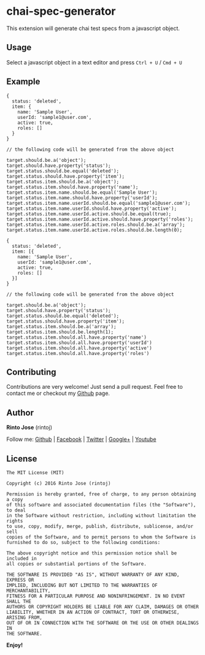 # chai-spec-generator

This extension will generate chai test specs from a javascript object.

## Usage

Select a javascript object in a text editor and press `Ctrl + U` / `Cmd + U`

## Example

```
{
  status: 'deleted',
  item: {
    name: 'Sample User',
    userId: 'sample1@user.com',
    active: true,
    roles: []
  }
}

// the following code will be generated from the above object

target.should.be.a('object');
target.should.have.property('status');
target.status.should.be.equal('deleted');
target.status.should.have.property('item');
target.status.item.should.be.a('object');
target.status.item.should.have.property('name');
target.status.item.name.should.be.equal('Sample User');
target.status.item.name.should.have.property('userId');
target.status.item.name.userId.should.be.equal('sample1@user.com');
target.status.item.name.userId.should.have.property('active');
target.status.item.name.userId.active.should.be.equal(true);
target.status.item.name.userId.active.should.have.property('roles');
target.status.item.name.userId.active.roles.should.be.a('array');
target.status.item.name.userId.active.roles.should.be.length(0);
```

```
{
  status: 'deleted',
  item: [{
    name: 'Sample User',
    userId: 'sample1@user.com',
    active: true,
    roles: []
  }]
}

// the following code will be generated from the above object

target.should.be.a('object');
target.should.have.property('status');
target.status.should.be.equal('deleted');
target.status.should.have.property('item');
target.status.item.should.be.a('array');
target.status.item.should.be.length(1);
target.status.item.should.all.have.property('name')
target.status.item.should.all.have.property('userId')
target.status.item.should.all.have.property('active')
target.status.item.should.all.have.property('roles')
```

## Contributing

Contributions are very welcome! Just send a pull request. Feel free to contact me or checkout my [Github](https://github.com/rintoj/chai-spec-generator) page.

## Author

**Rinto Jose** (rintoj)

Follow me:
  [Github](https://github.com/rintoj)
| [Facebook](https://www.facebook.com/rinto.jose)
| [Twitter](https://twitter.com/rintoj)
| [Google+](https://plus.google.com/+RintoJoseMankudy)
| [Youtube](https://youtube.com/+RintoJoseMankudy)

## License

```
The MIT License (MIT)

Copyright (c) 2016 Rinto Jose (rintoj)

Permission is hereby granted, free of charge, to any person obtaining a copy
of this software and associated documentation files (the "Software"), to deal
in the Software without restriction, including without limitation the rights
to use, copy, modify, merge, publish, distribute, sublicense, and/or sell
copies of the Software, and to permit persons to whom the Software is
furnished to do so, subject to the following conditions:

The above copyright notice and this permission notice shall be included in
all copies or substantial portions of the Software.

THE SOFTWARE IS PROVIDED "AS IS", WITHOUT WARRANTY OF ANY KIND, EXPRESS OR
IMPLIED, INCLUDING BUT NOT LIMITED TO THE WARRANTIES OF MERCHANTABILITY,
FITNESS FOR A PARTICULAR PURPOSE AND NONINFRINGEMENT. IN NO EVENT SHALL THE
AUTHORS OR COPYRIGHT HOLDERS BE LIABLE FOR ANY CLAIM, DAMAGES OR OTHER
LIABILITY, WHETHER IN AN ACTION OF CONTRACT, TORT OR OTHERWISE, ARISING FROM,
OUT OF OR IN CONNECTION WITH THE SOFTWARE OR THE USE OR OTHER DEALINGS IN
THE SOFTWARE.
```

**Enjoy!**
